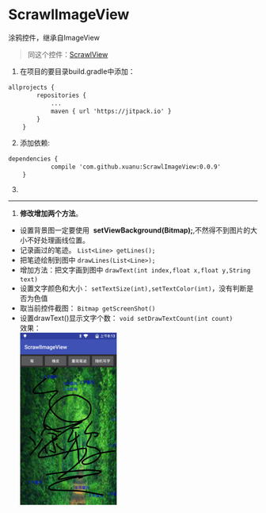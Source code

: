 # ScrawlImageView
涂鸦控件，继承自ImageView
> 同这个控件：[ScrawlView](https://github.com/xuanu/ScrawlView)   
1. 在项目的要目录build.gradle中添加：    
```
allprojects {
		repositories {
			...
			maven { url 'https://jitpack.io' }
		}
	}
```  
2. 添加依赖:
```
dependencies {
	        compile 'com.github.xuanu:ScrawlImageView:0.0.9'
	}
```
3.   
***  

1. **修改增加两个方法**。  
- 设置背景图一定要使用  **setViewBackground(Bitmap);**,不然得不到图片的大小不好处理画线位置。    
- 记录画过的笔迹。  `List<Line> getLines();`    
- 把笔迹绘制到图中  `drawLines(List<Line>);`    
- 增加方法：把文字画到图中 `drawText(int index,float x,float y,String text)`  
- 设置文字颜色和大小： `setTextSize(int),setTextColor(int)`，没有判断是否为色值    
- 取当前控件截图： `Bitmap getScreenShot()`    
- 设置drawText()显示文字个数： `void setDrawTextCount(int count)`  
效果：  
![image](https://github.com/xuanu/ScrawlImageView/raw/master/screenshots/device-2016-12-07-161347.png)  

